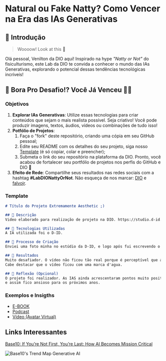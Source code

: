 # Natural ou Fake Natty? Como Vencer na Era das IAs Generativas

## 🚀 Introdução

> Woooow! Look at this 👀

Olá pessoal, Venilton da DIO aqui! Inspirado na hype _"Natty or Not"_ do fisiculturismo, este Lab da DIO te convida a conhecer o mundo das IAs Generativas, explorando o potencial dessas tendências tecnológicas incríveis!

## 🎯 Bora Pro Desafio!? Você Já Venceu 💪🤓

### Objetivos

1. **Explorar IAs Generativas**: Utilize essas tecnologias para criar conteúdos que sejam o mais realista possível. Seja criativo! Você pode produzir imagens, textos, áudios, vídeos ou combinações de tudo isso!
1. **Potfólio de Projetos**:
    1. Faça o "fork" deste repositório, criando uma cópia em seu GitHub pessoal;
    2. Edite seu README com os detalhes do seu projeto, siga nosso [Template](#template) (é só copiar, colar e preencher);
    3. Submeta o link do seu repositório na plataforma da DIO. Pronto, você acabou de fortalecer seu portfólio de projetos nos perfis do GitHub e DIO 🚀
1. **Efeito de Rede**: Compartilhe seus resultados nas redes sociais com a hashtag **#LabDIONattyOrNot**. Não esqueça de nos marcar: [DIO](https://www.linkedin.com/school/dio-makethechange) e [falvojr](https://www.linkedin.com/in/falvojr).

### Template

```markdown
# Título do Projeto Extremamente Aesthetic ;)

## 📒 Descrição
Video elaborado para realização de projeto na DIO. https://studio.d-id.com/share?id=cf258d8f6a81918684a0d3f219def81f&utm_source=copy

## 🤖 Tecnologias Utilizadas
A IA utilizada foi o D-ID.

## 🧐 Processo de Criação
Enviei uma foto minha no estúdio da D-ID, e logo após fui escrevendo o script para alinhar com o vídeo. Após esses passos, o vídeo foi gerado.

## 🚀 Resultados
Muito desafiador. O vídeo não ficou tão real porque é perceptível que as expressões faciais não ficaram naturais, além disso, o corpo não apresentou muito movimento.
Cabe destacar que o vídeo ficou com uma marca d'agua.

## 💭 Reflexão (Opcional)
O projeto foi realizador. As IAS ainda acrescentaram pontos muito positivos em nossa sociedade. Ao realizar esse vídeo, compreendi o quanto a nossa tecnologia está avançada
e assim fico ansioso para os próximos anos.
```

### Exemplos e Insigths

- [E-BOOK](/exemplos/E-BOOK.md)
- [Podcast](/exemplos/PODCAST.md)
- [Vídeo (Avatar Virtual)](/exemplos/VIDEO.md)

## Links Interessantes

[Base10: If You’re Not First, You’re Last: How AI Becomes Mission Critical](https://base10.vc/post/generative-ai-mission-critical/)

![Base10's Trend Map Generative AI](https://github.com/digitalinnovationone/lab-natty-or-not/assets/730492/f4df26e8-f8f7-4419-8252-c69d73ea930c)
